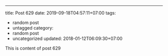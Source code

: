 ---
title: Post 629
date: 2019-09-18T04:57:11+07:00
tags:
  - random post
  - untagged
category:
  - random post
  - uncategorized
updated: 2018-01-12T06:09:30+07:00

This is content of post 629